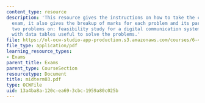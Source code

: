 ```yaml
---
content_type: resource
description: 'This resource gives the instructions on how to take the closed book
  exam, it also gives the breakup of marks for each problem and its parts. It cotains
  two problems on: feasibility study for a digital communication system and propositions
  with data tables useful to solve the problems.'
file: https://ol-ocw-studio-app-production.s3.amazonaws.com/courses/6-451-principles-of-digital-communication-ii-spring-2005/13a4ba8a120cea693cbc1959a80c025b_midterm03.pdf
file_type: application/pdf
learning_resource_types:
- Exams
parent_title: Exams
parent_type: CourseSection
resourcetype: Document
title: midterm03.pdf
type: OCWFile
uid: 13a4ba8a-120c-ea69-3cbc-1959a80c025b
---
```

